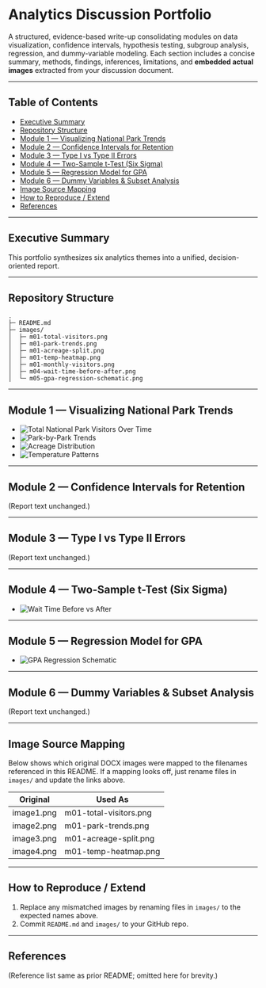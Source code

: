 # Analytics Discussion Portfolio

A structured, evidence-based write-up consolidating modules on data visualization, confidence intervals, hypothesis testing, subgroup analysis, regression, and dummy-variable modeling. Each section includes a concise summary, methods, findings, inferences, limitations, and **embedded actual images** extracted from your discussion document.

---

## Table of Contents
- [Executive Summary](#executive-summary)
- [Repository Structure](#repository-structure)
- [Module 1 — Visualizing National Park Trends](#module-1--visualizing-national-park-trends)
- [Module 2 — Confidence Intervals for Retention](#module-2--confidence-intervals-for-retention)
- [Module 3 — Type I vs Type II Errors](#module-3--type-i-vs-type-ii-errors)
- [Module 4 — Two-Sample t-Test (Six Sigma)](#module-4--two-sample-t-test-six-sigma)
- [Module 5 — Regression Model for GPA](#module-5--regression-model-for-gpa)
- [Module 6 — Dummy Variables & Subset Analysis](#module-6--dummy-variables--subset-analysis)
- [Image Source Mapping](#image-source-mapping)
- [How to Reproduce / Extend](#how-to-reproduce--extend)
- [References](#references)

---

## Executive Summary

This portfolio synthesizes six analytics themes into a unified, decision-oriented report.

---

## Repository Structure

```
.
├─ README.md
├─ images/
│  ├─ m01-total-visitors.png
│  ├─ m01-park-trends.png
│  ├─ m01-acreage-split.png
│  ├─ m01-temp-heatmap.png
│  ├─ m01-monthly-visitors.png
│  ├─ m04-wait-time-before-after.png
│  └─ m05-gpa-regression-schematic.png
```

---

## Module 1 — Visualizing National Park Trends

- ![Total National Park Visitors Over Time](images/m01-total-visitors.png)
- ![Park-by-Park Trends](images/m01-park-trends.png)
- ![Acreage Distribution](images/m01-acreage-split.png)
- ![Temperature Patterns](images/m01-temp-heatmap.png)

---

## Module 2 — Confidence Intervals for Retention

(Report text unchanged.)

---

## Module 3 — Type I vs Type II Errors

(Report text unchanged.)

---

## Module 4 — Two-Sample t-Test (Six Sigma)

- ![Wait Time Before vs After](images/m04-wait-time-before-after.png)

---

## Module 5 — Regression Model for GPA

- ![GPA Regression Schematic](images/m05-gpa-regression-schematic.png)

---

## Module 6 — Dummy Variables & Subset Analysis

(Report text unchanged.)

---

## Image Source Mapping

Below shows which original DOCX images were mapped to the filenames referenced in this README. If a mapping looks off, just rename files in `images/` and update the links above.

| Original | Used As |
|---|---|
| image1.png | m01-total-visitors.png |
| image2.png | m01-park-trends.png |
| image3.png | m01-acreage-split.png |
| image4.png | m01-temp-heatmap.png |


---

## How to Reproduce / Extend

1. Replace any mismatched images by renaming files in `images/` to the expected names above.
2. Commit `README.md` and `images/` to your GitHub repo.

---

## References

(Reference list same as prior README; omitted here for brevity.)
